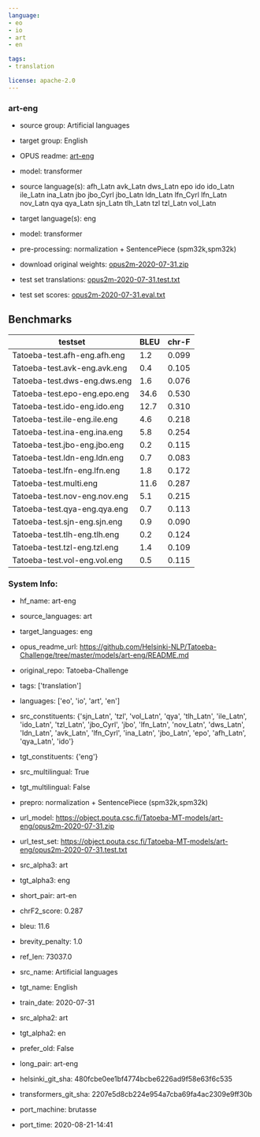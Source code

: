 ```yaml
---
language: 
- eo
- io
- art
- en

tags:
- translation

license: apache-2.0
---
```


### art-eng

* source group: Artificial languages 
* target group: English 
*  OPUS readme: [art-eng](https://github.com/Helsinki-NLP/Tatoeba-Challenge/tree/master/models/art-eng/README.md)

*  model: transformer
* source language(s): afh_Latn avk_Latn dws_Latn epo ido ido_Latn ile_Latn ina_Latn jbo jbo_Cyrl jbo_Latn ldn_Latn lfn_Cyrl lfn_Latn nov_Latn qya qya_Latn sjn_Latn tlh_Latn tzl tzl_Latn vol_Latn
* target language(s): eng
* model: transformer
* pre-processing: normalization + SentencePiece (spm32k,spm32k)
* download original weights: [opus2m-2020-07-31.zip](https://object.pouta.csc.fi/Tatoeba-MT-models/art-eng/opus2m-2020-07-31.zip)
* test set translations: [opus2m-2020-07-31.test.txt](https://object.pouta.csc.fi/Tatoeba-MT-models/art-eng/opus2m-2020-07-31.test.txt)
* test set scores: [opus2m-2020-07-31.eval.txt](https://object.pouta.csc.fi/Tatoeba-MT-models/art-eng/opus2m-2020-07-31.eval.txt)

## Benchmarks

| testset               | BLEU  | chr-F |
|-----------------------|-------|-------|
| Tatoeba-test.afh-eng.afh.eng 	| 1.2 	| 0.099 |
| Tatoeba-test.avk-eng.avk.eng 	| 0.4 	| 0.105 |
| Tatoeba-test.dws-eng.dws.eng 	| 1.6 	| 0.076 |
| Tatoeba-test.epo-eng.epo.eng 	| 34.6 	| 0.530 |
| Tatoeba-test.ido-eng.ido.eng 	| 12.7 	| 0.310 |
| Tatoeba-test.ile-eng.ile.eng 	| 4.6 	| 0.218 |
| Tatoeba-test.ina-eng.ina.eng 	| 5.8 	| 0.254 |
| Tatoeba-test.jbo-eng.jbo.eng 	| 0.2 	| 0.115 |
| Tatoeba-test.ldn-eng.ldn.eng 	| 0.7 	| 0.083 |
| Tatoeba-test.lfn-eng.lfn.eng 	| 1.8 	| 0.172 |
| Tatoeba-test.multi.eng 	| 11.6 	| 0.287 |
| Tatoeba-test.nov-eng.nov.eng 	| 5.1 	| 0.215 |
| Tatoeba-test.qya-eng.qya.eng 	| 0.7 	| 0.113 |
| Tatoeba-test.sjn-eng.sjn.eng 	| 0.9 	| 0.090 |
| Tatoeba-test.tlh-eng.tlh.eng 	| 0.2 	| 0.124 |
| Tatoeba-test.tzl-eng.tzl.eng 	| 1.4 	| 0.109 |
| Tatoeba-test.vol-eng.vol.eng 	| 0.5 	| 0.115 |


### System Info: 
- hf_name: art-eng

- source_languages: art

- target_languages: eng

- opus_readme_url: https://github.com/Helsinki-NLP/Tatoeba-Challenge/tree/master/models/art-eng/README.md

- original_repo: Tatoeba-Challenge

- tags: ['translation']

- languages: ['eo', 'io', 'art', 'en']

- src_constituents: {'sjn_Latn', 'tzl', 'vol_Latn', 'qya', 'tlh_Latn', 'ile_Latn', 'ido_Latn', 'tzl_Latn', 'jbo_Cyrl', 'jbo', 'lfn_Latn', 'nov_Latn', 'dws_Latn', 'ldn_Latn', 'avk_Latn', 'lfn_Cyrl', 'ina_Latn', 'jbo_Latn', 'epo', 'afh_Latn', 'qya_Latn', 'ido'}

- tgt_constituents: {'eng'}

- src_multilingual: True

- tgt_multilingual: False

- prepro:  normalization + SentencePiece (spm32k,spm32k)

- url_model: https://object.pouta.csc.fi/Tatoeba-MT-models/art-eng/opus2m-2020-07-31.zip

- url_test_set: https://object.pouta.csc.fi/Tatoeba-MT-models/art-eng/opus2m-2020-07-31.test.txt

- src_alpha3: art

- tgt_alpha3: eng

- short_pair: art-en

- chrF2_score: 0.287

- bleu: 11.6

- brevity_penalty: 1.0

- ref_len: 73037.0

- src_name: Artificial languages

- tgt_name: English

- train_date: 2020-07-31

- src_alpha2: art

- tgt_alpha2: en

- prefer_old: False

- long_pair: art-eng

- helsinki_git_sha: 480fcbe0ee1bf4774bcbe6226ad9f58e63f6c535

- transformers_git_sha: 2207e5d8cb224e954a7cba69fa4ac2309e9ff30b

- port_machine: brutasse

- port_time: 2020-08-21-14:41